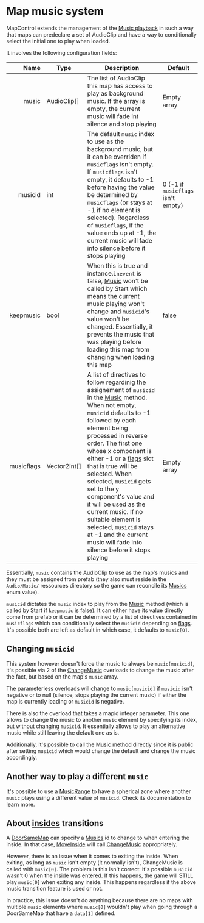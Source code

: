 # Map music system
MapControl extends the management of the [Music playback](../General%20systems/Music%20playback.md) in such a way that maps can predeclare a set of AudioClip and have a way to conditionally select the initial one to play when loaded.

It involves the following configuration fields:

|Name|Type|Description|Default|
|---:|----|----------|-------|
|music|AudioClip[]|The list of AudioClip this map has access to play as background music. If the array is empty, the current music will fade int silence and stop playing|Empty array|
|musicid|int|The default `music` index to use as the background music, but it can be overriden if `musicflags` isn't empty. If `musicflags` isn't empty, it defaults to -1 before having the value be determined by `musicflags` (or stays at -1 if no element is selected). Regardless of `musicflags`, if the value ends up at -1, the current music will fade into silence before it stops playing|0 (-1 if `musicflags` isn't empty)|
|keepmusic|bool|When this is true and instance.`inevent` is false, [Music](Init%20methods/Music.md) won't be called by Start which means the current music playing won't change and `musicid`'s value won't be changed. Essentially, it prevents the music that was playing before loading this map from changing when loading this map|false|
|musicflags|Vector2Int[]|A list of directives to follow regardinig the assignement of `musicid` in the [Music](Init%20methods/Music.md) method. When not empty, `musicid` defaults to -1 followed by each element being processed in reverse order. The first one whose x component is either -1 or a [flags](../Flags%20arrays/flags.md) slot that is true will be selected. When selected, `musicid` gets set to the y component's value and it will be used as the current music. If no suitable element is selected, `musicid` stays at -1 and the current music will fade into silence before it stops playing|Empty array|

Essentially, `music` contains the AudioClip to use as the map's musics and they must be assigned from prefab (they also must reside in the `Audio/Music/` ressources directory so the game can reconcile its [Musics](../Enums%20and%20IDs/Musics.md) enum value).

`musicid` dictates the `music` index to play from the [Music](Init%20methods/Music.md) method (which is called by Start if `keepmusic` is false). It can either have its value directly come from prefab or it can be determined by a list of directives contained in `musicflags` which can conditionally select the `musicid` depending on [flags](../Flags%20arrays/flags.md). It's possible both are left as default in which case, it defaults to `music[0]`.

## Changing `musicid`
This system however doesn't force the music to always be `music[musicid]`, it's possible via 2 of the [ChangeMusic](../General%20systems/Music%20playback.md#changemusic) overloads to change the music after the fact, but based on the map's `music` array.

The parameterless overloads will change to `music[musicid]` if `musicid` isn't negative or to null (silence, stops playing the current music) if either the map is currently loading or `musicid` is negative.

There is also the overload that takes a mapid integer parameter. This one allows to change the music to another `music` element by specifying its index, but without changing `musicid`. It essentially allows to play an alternative music while still leaving the default one as is.

Additionally, it's possible to call the [Music method](Init%20methods/Music.md) directly since it is public after setting `musicid` which would change the default and change the music accordingly.

## Another way to play a different `music`
It's possible to use a [MusicRange](../Entities/NPCControl/ObjectTypes/MusicRange.md) to have a spherical zone where another `music` plays using a different value of `musicid`. Check its documentation to learn more.

## About [insides](./Insides.md) transitions
A [DoorSameMap](../Entities/NPCControl/ObjectTypes/DoorSameMap.md) can specify a [Musics](../Enums%20and%20IDs/Musics.md) id to change to when entering the inside. In that case, [MoveInside](Insides.md#moveinside) will call [ChangeMusic](../General%20systems/Music%20playback.md#changemusic) appropriately.

However, there is an issue when it comes to exiting the inside. When exiting, as long as `music` isn't empty (it normally isn't), ChangeMusic is called with `music[0]`. The problem is this isn't correct: it's possible `musicid` wasn't 0 when the inside was entered. If this happens, the game will STILL play `music[0]` when exiting any inside. This happens regardless if the above music transition feature is used or not.

In practice, this issue doesn't do anything because there are no maps with multiple `music` elements where `music[0]` wouldn't play when going through a DoorSameMap that have a `data[1]` defined.
